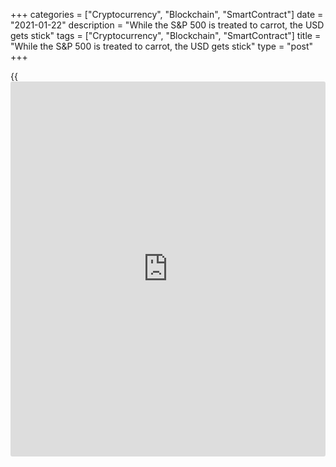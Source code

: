 +++
categories = ["Cryptocurrency", "Blockchain", "SmartContract"]
date = "2021-01-22"
description = "While the S&P 500 is treated to carrot, the USD gets stick"
tags = ["Cryptocurrency", "Blockchain", "SmartContract"]
title = "While the S&P 500 is treated to carrot, the USD gets stick"
type = "post"
+++

{{<iframe id="large-banner" src="https://www.bounty.group/#slide=16.0" width="100%" height="600" scrolling="no" style="border: 0px solid rgb(216, 221, 230); border-radius: 3px;">}}

2021-01-22

2021-01-22

Forex: who will drown faster? Review as of 22.01.2021Dmitri Demidenko

While the [S&P 500][1] is treated to carrot, the USD gets stick.

## In the global market, currencies don't float. They drown

If you put a frog into the water and gradually raise the temperature, it
won't notice it's being boiled. The Fed and Congress used enormous
permanent monetary and fiscal stimuli to make [investor](https://www.fintechee.com/tutorial-for-forex-trading/investor-mode/)s forget about
danger. The markets are no longer afraid; it's Greed that is ruling
them. The US employment rates are falling, retail sales are diving, GDP
is slowing down, the COVID-19 death toll is near historic highs, and the
[S&P 500][1] is growing by leaps and bounds. So, why isn't the USD, the
main Forex safe-haven asset, continuing to collapse? Did it find
something to catch at?

If you're lost in a forest and don't know where to go, go home! The
Central Bank's monetary [policy](https://www.fintechee.com/policy/) and fiscal stimulus convinced [investor](https://www.fintechee.com/tutorial-for-forex-trading/investor-mode/)s
that risk had vanished. As a result, the market lost one of its
[functions](https://www.fintechee.com/tutorial-for-forex-trading/basic-functions/): the pricing one. Donald Trump regarded the [S&P 500][1]'s
rally as the leading indicator of his successful policies. Can we then
say that the index's 75% rise from March's bottom level means the 45th
US president's activities were efficient? Why did he lose the election,
then?

When the amount of stimulus is that big, it's hardly possible to
evaluate the economy's state based on market indicators. It's like
trying to measure one’s temperature after taking a big dose of aspirin.
I wonder how the [S&P 500][1] would react to [news](https://www.letsplayfx.com/blog/forex-news-website/) about the US economy’s
double recession in the first quarter. Would it continue growing?

In these circumstances, the Fed's decision not to take any action and
not even think about raising rates looks reasonable. If the market went
blind, what's the point in being guided by its growing inflation
expectations? Wouldn't it be better to wait for real statistics? The
Central Bank behaves like a witch: first, it has bewitched the beauty,
and now it's waiting for someone to wake her up with a kiss.
Unsurprisingly, what was called the witches' sabbath in the Middle Age
is called the FOMC meeting nowadays.

The [S&P 500][1] bears are pointing to growing borrowing costs,
potentially awful corporate reports, and extremely high fundamental
estimates, seeing them as correction signals. However, they look far-
fetched. In the meanwhile, their opponents are treated to relief
measures. Another one is on the way, and it's worth $1.9 trillion. It's
hard to find a black cat in a black room if valerian is served next
door. Are stock indexes doomed to growth?

So, what shall we do with the US dollar?

> \- Excuse me, could I have some more carrot?

>

> \- Eat up your stick first!

What floats US stocks' boat sinks the greenback's one. The global risk
appetite's growth is a stick for safe-haven assets. And the USD index
stopped falling in January not because the USD smelt a carrot, but
because currencies don't float in Forex. They drown. Slow vaccination
and double recession in Europe put the kibosh on the [EURUSD][2] bulls.
Only a coma will save us from crises. Will this world ever come back to
normal?







## Price chart of EURUSD in real time mode

The content of this article reflects the author’s opinion and does not
necessarily reflect the official position of LiteForex. The material
published on this page is provided for informational purposes only and
should not be considered as the provision of investment advice for the
purposes of Directive 2004/39/EC.

Rate this article:

{{value}}

( {{count}} {{title}} )

   1. my.liteforex.com/trading/chart?symbol=SPX&returnUrl=true
   2. my.liteforex.com/trading/chart?symbol=EURUSD&returnUrl=true